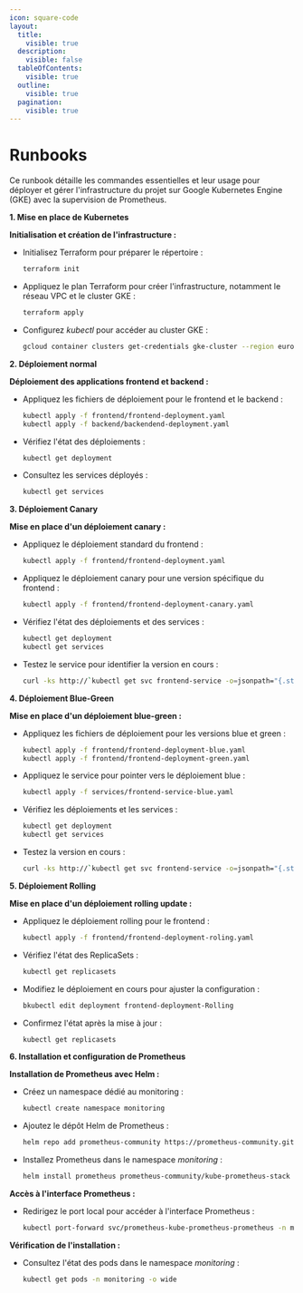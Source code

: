 ```yaml
---
icon: square-code
layout:
  title:
    visible: true
  description:
    visible: false
  tableOfContents:
    visible: true
  outline:
    visible: true
  pagination:
    visible: true
---
```


# Runbooks

Ce runbook détaille les commandes essentielles et leur usage pour déployer et gérer l'infrastructure du projet sur Google Kubernetes Engine (GKE) avec la supervision de Prometheus.

**1. Mise en place de Kubernetes**

**Initialisation et création de l'infrastructure :**

*   Initialisez Terraform pour préparer le répertoire :

    ```bash
    terraform init
    ```
*   Appliquez le plan Terraform pour créer l'infrastructure, notamment le réseau VPC et le cluster GKE :

    ```bash
    terraform apply
    ```
*   Configurez _kubectl_ pour accéder au cluster GKE :

    ```bash
    gcloud container clusters get-credentials gke-cluster --region europe-west6 --project eternal-trainer-441008-u0
    ```

**2. Déploiement normal**

**Déploiement des applications frontend et backend :**

*   Appliquez les fichiers de déploiement pour le frontend et le backend :

    ```bash
    kubectl apply -f frontend/frontend-deployment.yaml
    kubectl apply -f backend/backendend-deployment.yaml
    ```
*   Vérifiez l'état des déploiements :

    ```bash
    kubectl get deployment
    ```
*   Consultez les services déployés :

    ```bash
    kubectl get services
    ```

**3. Déploiement Canary**

**Mise en place d'un déploiement canary :**

*   Appliquez le déploiement standard du frontend :

    ```bash
    kubectl apply -f frontend/frontend-deployment.yaml
    ```
*   Appliquez le déploiement canary pour une version spécifique du frontend :

    ```bash
    kubectl apply -f frontend/frontend-deployment-canary.yaml
    ```
*   Vérifiez l'état des déploiements et des services :

    ```bash
    kubectl get deployment
    kubectl get services
    ```
*   Testez le service pour identifier la version en cours :

    ```bash
    curl -ks http://`kubectl get svc frontend-service -o=jsonpath="{.status.loadBalancer.ingress[0].ip}"`/version
    ```

**4. Déploiement Blue-Green**

**Mise en place d'un déploiement blue-green :**

*   Appliquez les fichiers de déploiement pour les versions blue et green :

    ```bash
    kubectl apply -f frontend/frontend-deployment-blue.yaml
    kubectl apply -f frontend/frontend-deployment-green.yaml
    ```
*   Appliquez le service pour pointer vers le déploiement blue :

    ```bash
    kubectl apply -f services/frontend-service-blue.yaml
    ```
*   Vérifiez les déploiements et les services :

    ```bash
    kubectl get deployment
    kubectl get services
    ```
*   Testez la version en cours :

    ```bash
    curl -ks http://`kubectl get svc frontend-service -o=jsonpath="{.status.loadBalancer.ingress[0].ip}"`/version
    ```

**5. Déploiement Rolling**

**Mise en place d'un déploiement rolling update :**

*   Appliquez le déploiement rolling pour le frontend :

    ```bash
    kubectl apply -f frontend/frontend-deployment-roling.yaml
    ```
*   Vérifiez l'état des ReplicaSets :

    ```bash
    kubectl get replicasets
    ```
*   Modifiez le déploiement en cours pour ajuster la configuration :

    ```bash
    bkubectl edit deployment frontend-deployment-Rolling
    ```
*   Confirmez l'état après la mise à jour :

    ```bash
    kubectl get replicasets
    ```

**6. Installation et configuration de Prometheus**

**Installation de Prometheus avec Helm :**

*   Créez un namespace dédié au monitoring :

    ```bash
    kubectl create namespace monitoring
    ```
*   Ajoutez le dépôt Helm de Prometheus :

    ```bash
    helm repo add prometheus-community https://prometheus-community.github.io/helm-charts
    ```
*   Installez Prometheus dans le namespace _monitoring_ :

    ```bash
    helm install prometheus prometheus-community/kube-prometheus-stack --namespace monitoring --create-namespace --version 39.6.0
    ```

**Accès à l'interface Prometheus :**

*   Redirigez le port local pour accéder à l'interface Prometheus :

    ```bash
    kubectl port-forward svc/prometheus-kube-prometheus-prometheus -n monitoring 9090:9090
    ```

**Vérification de l'installation :**

*   Consultez l'état des pods dans le namespace _monitoring_ :

    ```bash
    kubectl get pods -n monitoring -o wide
    ```
